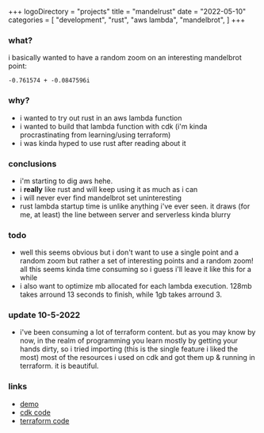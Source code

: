 +++
logoDirectory = "projects"
title = "mandelrust"
date = "2022-05-10"
categories = [
    "development",
    "rust",
	"aws lambda",
	"mandelbrot",
]
+++

### what?
i basically wanted to have a random zoom on an interesting mandelbrot point:
```
-0.761574 + -0.0847596i 
```

### why?

  * i wanted to try out rust in an aws lambda function	
  * i wanted to build that lambda function with cdk (i'm kinda procrastinating from learning/using terraform)
  * i was kinda hyped to use rust after reading about it

### conclusions
  * i'm starting to dig aws hehe.
  * i **really** like rust and will keep using it as much as i can
  * i will never ever find mandelbrot set uninteresting 
  * rust lambda startup time is unlike anything i've ever seen. it draws (for me, at least) the line between server and serverless kinda blurry

### todo
  * well this seems obvious but i don't want to use a single point and a random zoom but rather a set of interesting points and a random zoom! all this seems kinda time consuming so i guess i'll leave it like this for a while
  * i also want to optimize mb allocated for each lambda execution. 128mb takes arround 13 seconds to finish, while 1gb takes arround 3.

### update 10-5-2022
  * i've been consuming a lot of terraform content. but as you may know by now, in the realm of programming you learn mostly by getting your hands dirty, so i tried importing (this is the single feature i liked the most) most of the resources i used on cdk and got them up & running in terraform. it is beautiful.

### links
  * [demo](https://lissarrague.xyz/mandelrust/)
  * [cdk code](https://github.com/Ikerlb/mandelrust-lambda)
  * [terraform code](https://github.com/Ikerlb/tf-mandelrust)

